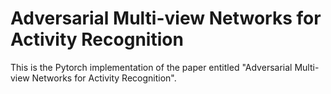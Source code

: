 # Adversarial Multi-view Networks for Activity Recognition

This is the Pytorch implementation of the paper entitled "Adversarial Multi-view Networks for Activity Recognition".  
